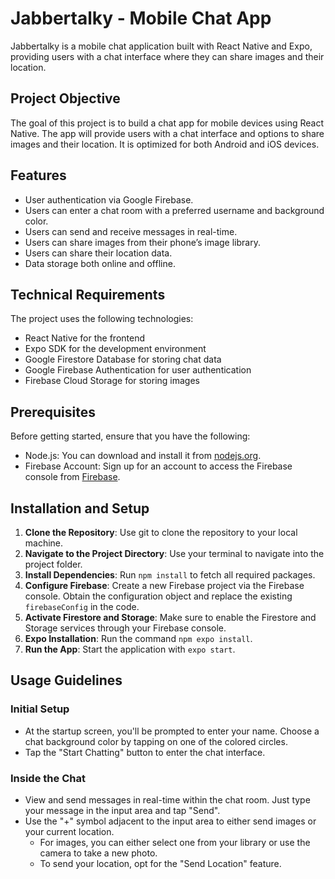 # Jabbertalky - Mobile Chat App

Jabbertalky is a mobile chat application built with React Native and Expo, providing users with a chat interface where they can share images and their location.

## Project Objective

The goal of this project is to build a chat app for mobile devices using React Native. The app will provide users with a chat interface and options to share images and their location. It is optimized for both Android and iOS devices.

## Features

- User authentication via Google Firebase.
- Users can enter a chat room with a preferred username and background color.
- Users can send and receive messages in real-time.
- Users can share images from their phone’s image library.
- Users can share their location data.
- Data storage both online and offline.

## Technical Requirements

The project uses the following technologies:

- React Native for the frontend
- Expo SDK for the development environment
- Google Firestore Database for storing chat data
- Google Firebase Authentication for user authentication
- Firebase Cloud Storage for storing images

## Prerequisites

Before getting started, ensure that you have the following:

- Node.js: You can download and install it from [nodejs.org](https://nodejs.org/).
- Firebase Account: Sign up for an account to access the Firebase console from [Firebase](https://firebase.google.com/).

## Installation and Setup

1. **Clone the Repository**: Use git to clone the repository to your local machine.
2. **Navigate to the Project Directory**: Use your terminal to navigate into the project folder.
3. **Install Dependencies**: Run `npm install` to fetch all required packages.
4. **Configure Firebase**: Create a new Firebase project via the Firebase console. Obtain the configuration object and replace the existing `firebaseConfig` in the code.
5. **Activate Firestore and Storage**: Make sure to enable the Firestore and Storage services through your Firebase console.
6. **Expo Installation**: Run the command `npm expo install`.
7. **Run the App**: Start the application with `expo start`.

## Usage Guidelines

### Initial Setup

- At the startup screen, you'll be prompted to enter your name. Choose a chat background color by tapping on one of the colored circles.
- Tap the "Start Chatting" button to enter the chat interface.

### Inside the Chat

- View and send messages in real-time within the chat room. Just type your message in the input area and tap "Send".
- Use the "+" symbol adjacent to the input area to either send images or your current location.
  - For images, you can either select one from your library or use the camera to take a new photo.
  - To send your location, opt for the "Send Location" feature.
